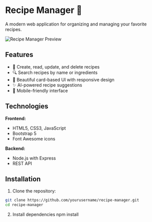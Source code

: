 # Recipe Manager 🍳

A modern web application for organizing and managing your favorite recipes.

![Recipe Manager Preview](./screenshot.png)

## Features

- 📝 Create, read, update, and delete recipes
- 🔍 Search recipes by name or ingredients
- 🎨 Beautiful card-based UI with responsive design
- ✨ AI-powered recipe suggestions
- 📱 Mobile-friendly interface

## Technologies

**Frontend:**
- HTML5, CSS3, JavaScript
- Bootstrap 5
- Font Awesome icons

**Backend:**
- Node.js with Express
- REST API

## Installation

1. Clone the repository:
```bash
git clone https://github.com/yourusername/recipe-manager.git
cd recipe-manager
```

2. Install dependencies
npm install